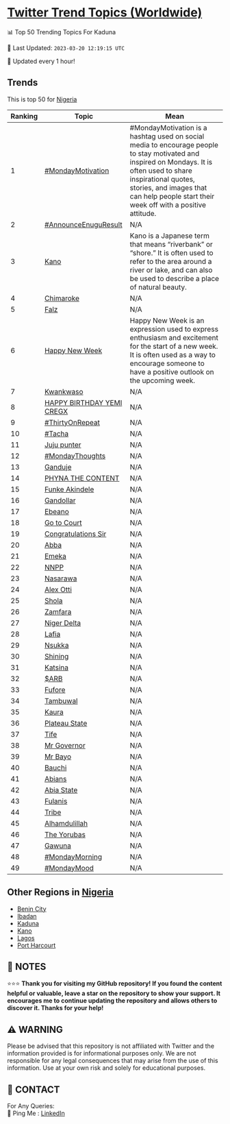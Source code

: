 [Twitter Trend Topics (Worldwide)](https://github.com/ErcinDedeoglu/Twitter-Trend-Topics)
==========


📊 Top 50 Trending Topics For Kaduna

📆 Last Updated: `2023-03-20 12:19:15 UTC`

🔧 Updated every 1 hour!


## Trends

This is top 50 for [Nigeria](</Nigeria>)

| Ranking | Topic | Mean |
| ------- | ------------ | ------------ |
| 1 | [#MondayMotivation](http://twitter.com/search?q=%23MondayMotivation) | #MondayMotivation is a hashtag used on social media to encourage people to stay motivated and inspired on Mondays. It is often used to share inspirational quotes, stories, and images that can help people start their week off with a positive attitude. |
| 2 | [#AnnounceEnuguResult](http://twitter.com/search?q=%23AnnounceEnuguResult) | N/A |
| 3 | [Kano](http://twitter.com/search?q=Kano) | Kano is a Japanese term that means “riverbank” or “shore.” It is often used to refer to the area around a river or lake, and can also be used to describe a place of natural beauty. |
| 4 | [Chimaroke](http://twitter.com/search?q=Chimaroke) | N/A |
| 5 | [Falz](http://twitter.com/search?q=Falz) | N/A |
| 6 | [Happy New Week](http://twitter.com/search?q=Happy+New+Week) | Happy New Week is an expression used to express enthusiasm and excitement for the start of a new week. It is often used as a way to encourage someone to have a positive outlook on the upcoming week. |
| 7 | [Kwankwaso](http://twitter.com/search?q=Kwankwaso) | N/A |
| 8 | [HAPPY BIRTHDAY YEMI CREGX](http://twitter.com/search?q=HAPPY+BIRTHDAY+YEMI+CREGX) | N/A |
| 9 | [#ThirtyOnRepeat](http://twitter.com/search?q=%23ThirtyOnRepeat) | N/A |
| 10 | [#Tacha](http://twitter.com/search?q=%23Tacha) | N/A |
| 11 | [Juju punter](http://twitter.com/search?q=Juju+punter) | N/A |
| 12 | [#MondayThoughts](http://twitter.com/search?q=%23MondayThoughts) | N/A |
| 13 | [Ganduje](http://twitter.com/search?q=Ganduje) | N/A |
| 14 | [PHYNA THE CONTENT](http://twitter.com/search?q=PHYNA+THE+CONTENT) | N/A |
| 15 | [Funke Akindele](http://twitter.com/search?q=Funke+Akindele) | N/A |
| 16 | [Gandollar](http://twitter.com/search?q=Gandollar) | N/A |
| 17 | [Ebeano](http://twitter.com/search?q=Ebeano) | N/A |
| 18 | [Go to Court](http://twitter.com/search?q=Go+to+Court) | N/A |
| 19 | [Congratulations Sir](http://twitter.com/search?q=Congratulations+Sir) | N/A |
| 20 | [Abba](http://twitter.com/search?q=Abba) | N/A |
| 21 | [Emeka](http://twitter.com/search?q=Emeka) | N/A |
| 22 | [NNPP](http://twitter.com/search?q=NNPP) | N/A |
| 23 | [Nasarawa](http://twitter.com/search?q=Nasarawa) | N/A |
| 24 | [Alex Otti](http://twitter.com/search?q=Alex+Otti) | N/A |
| 25 | [Shola](http://twitter.com/search?q=Shola) | N/A |
| 26 | [Zamfara](http://twitter.com/search?q=Zamfara) | N/A |
| 27 | [Niger Delta](http://twitter.com/search?q=Niger+Delta) | N/A |
| 28 | [Lafia](http://twitter.com/search?q=Lafia) | N/A |
| 29 | [Nsukka](http://twitter.com/search?q=Nsukka) | N/A |
| 30 | [Shining](http://twitter.com/search?q=Shining) | N/A |
| 31 | [Katsina](http://twitter.com/search?q=Katsina) | N/A |
| 32 | [$ARB](http://twitter.com/search?q=%24ARB) | N/A |
| 33 | [Fufore](http://twitter.com/search?q=Fufore) | N/A |
| 34 | [Tambuwal](http://twitter.com/search?q=Tambuwal) | N/A |
| 35 | [Kaura](http://twitter.com/search?q=Kaura) | N/A |
| 36 | [Plateau State](http://twitter.com/search?q=Plateau+State) | N/A |
| 37 | [Tife](http://twitter.com/search?q=Tife) | N/A |
| 38 | [Mr Governor](http://twitter.com/search?q=Mr+Governor) | N/A |
| 39 | [Mr Bayo](http://twitter.com/search?q=Mr+Bayo) | N/A |
| 40 | [Bauchi](http://twitter.com/search?q=Bauchi) | N/A |
| 41 | [Abians](http://twitter.com/search?q=Abians) | N/A |
| 42 | [Abia State](http://twitter.com/search?q=Abia+State) | N/A |
| 43 | [Fulanis](http://twitter.com/search?q=Fulanis) | N/A |
| 44 | [Tribe](http://twitter.com/search?q=Tribe) | N/A |
| 45 | [Alhamdulillah](http://twitter.com/search?q=Alhamdulillah) | N/A |
| 46 | [The Yorubas](http://twitter.com/search?q=The+Yorubas) | N/A |
| 47 | [Gawuna](http://twitter.com/search?q=Gawuna) | N/A |
| 48 | [#MondayMorning](http://twitter.com/search?q=%23MondayMorning) | N/A |
| 49 | [#MondayMood](http://twitter.com/search?q=%23MondayMood) | N/A |



## Other Regions in [Nigeria](</Nigeria>)

* [Benin City](</Nigeria/Benin City.md>)
* [Ibadan](</Nigeria/Ibadan.md>)
* [Kaduna](</Nigeria/Kaduna.md>)
* [Kano](</Nigeria/Kano.md>)
* [Lagos](</Nigeria/Lagos.md>)
* [Port Harcourt](</Nigeria/Port Harcourt.md>)



## 📝 NOTES

⭐⭐⭐ **Thank you for visiting my GitHub repository! If you found the content helpful or valuable, leave a star on the repository to show your support. It encourages me to continue updating the repository and allows others to discover it. Thanks for your help!**


## ⚠️ WARNING

Please be advised that this repository is not affiliated with Twitter and the information provided is for informational purposes only. We are not responsible for any legal consequences that may arise from the use of this information. Use at your own risk and solely for educational purposes.


## 📨 CONTACT

 For Any Queries:  
            🏓 Ping Me : [LinkedIn](https://www.linkedin.com/in/ercindedeoglu/)
